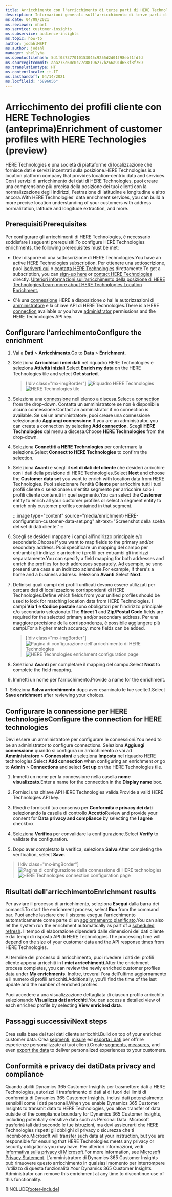 ```yaml
---
title: Arricchimento con l'arricchimento di terze parti di HERE Technologies
description: Informazioni generali sull'arricchimento di terze parti di HERE Technologies.
ms.date: 04/09/2021
ms.reviewer: mhart
ms.service: customer-insights
ms.subservice: audience-insights
ms.topic: how-to
author: jodahlMSFT
ms.author: jodahl
manager: shellyha
ms.openlocfilehash: 5d1f037377010153045c9255d2d01f98ebf1fdfd
ms.sourcegitcommit: aaa275c60c0c77c88196277b266a91d653f8f759
ms.translationtype: HT
ms.contentlocale: it-IT
ms.lasthandoff: 04/14/2021
ms.locfileid: "5896056"
---
```

# <a name="enrichment-of-customer-profiles-with-here-technologies-preview"></a><span data-ttu-id="3db3f-103">Arricchimento dei profili cliente con HERE Technologies (anteprima)</span><span class="sxs-lookup"><span data-stu-id="3db3f-103">Enrichment of customer profiles with HERE Technologies (preview)</span></span>

<span data-ttu-id="3db3f-104">HERE Technologies è una società di piattaforme di localizzazione che fornisce dati e servizi incentrati sulla posizione.</span><span class="sxs-lookup"><span data-stu-id="3db3f-104">HERE Technologies is a location platform company that provides location-centric data and services.</span></span> <span data-ttu-id="3db3f-105">Con i servizi di arricchimento dei dati di HERE Technologies, puoi creare una comprensione più precisa della posizione dei tuoi clienti con la normalizzazione degli indirizzi, l'estrazione di latitudine e longitudine e altro ancora.</span><span class="sxs-lookup"><span data-stu-id="3db3f-105">With HERE Technologies' data enrichment services, you can build a more precise location understanding of your customers with address normalization, latitude and longitude extraction, and more.</span></span>

## <a name="prerequisites"></a><span data-ttu-id="3db3f-106">Prerequisiti</span><span class="sxs-lookup"><span data-stu-id="3db3f-106">Prerequisites</span></span>

<span data-ttu-id="3db3f-107">Per configurare gli arricchimenti di HERE Technologies, è necessario soddisfare i seguenti prerequisiti:</span><span class="sxs-lookup"><span data-stu-id="3db3f-107">To configure HERE Technologies enrichments, the following prerequisites must be met:</span></span>

- <span data-ttu-id="3db3f-108">Devi disporre di una sottoscrizione di HERE Technologies.</span><span class="sxs-lookup"><span data-stu-id="3db3f-108">You have an active HERE Technologies subscription.</span></span> <span data-ttu-id="3db3f-109">Per ottenere una sottoscrizione, puoi [iscriverti qui](https://developer.here.com/sign-up?utm_medium=referral&utm_source=Microsoft-Dynamics-CI&create=Freemium-Basic) o [contatta HERE Technologies](https://developer.here.com/help?utm_medium=referral&utm_source=Microsoft-Dynamics-CI#how-can-we-help-you) direttamente.</span><span class="sxs-lookup"><span data-stu-id="3db3f-109">To get a subscription, you can [sign-up here](https://developer.here.com/sign-up?utm_medium=referral&utm_source=Microsoft-Dynamics-CI&create=Freemium-Basic) or [contact HERE Technologies](https://developer.here.com/help?utm_medium=referral&utm_source=Microsoft-Dynamics-CI#how-can-we-help-you) directly.</span></span> [<span data-ttu-id="3db3f-110">Ulteriori informazioni sull'arricchimento della posizione di HERE Technologies.</span><span class="sxs-lookup"><span data-stu-id="3db3f-110">Learn more about HERE Technologies Location Enrichment.</span></span>](https://developer.here.com/location-enrichment?cid=Dev-MicrosoftDynamics-DB-0-Dev-&utm_source=MicrosoftDynamics&utm_medium=referral&utm_campaign=Online_Dev_ReferralMicrosoft)

- <span data-ttu-id="3db3f-111">C'è una [connessione](connections.md) HERE a disposizione *o* hai le autorizzazioni di [amministratore](permissions.md#administrator) e la chiave API di HERE Technologies.</span><span class="sxs-lookup"><span data-stu-id="3db3f-111">There is a HERE [connection](connections.md) available *or* you have [administrator](permissions.md#administrator) permissions and the HERE Technologies API key.</span></span>

## <a name="configure-the-enrichment"></a><span data-ttu-id="3db3f-112">Configurare l'arricchimento</span><span class="sxs-lookup"><span data-stu-id="3db3f-112">Configure the enrichment</span></span>

1. <span data-ttu-id="3db3f-113">Vai a **Dati** > **Arricchimento**.</span><span class="sxs-lookup"><span data-stu-id="3db3f-113">Go to **Data** > **Enrichment**.</span></span> 

1. <span data-ttu-id="3db3f-114">Seleziona **Arricchisci i miei dati** nel riquadro HERE Technologies e seleziona **Attività iniziali**.</span><span class="sxs-lookup"><span data-stu-id="3db3f-114">Select **Enrich my data** on the HERE Technologies tile and select **Get started**.</span></span>

   > [!div class="mx-imgBorder"]
   > <span data-ttu-id="3db3f-115">![Riquadro HERE Technologies](media/HERE-tile.png "Riquadro HERE Technologies")</span><span class="sxs-lookup"><span data-stu-id="3db3f-115">![HERE Technologies tile](media/HERE-tile.png "HERE Technologies tile")</span></span>

1. <span data-ttu-id="3db3f-116">Seleziona una [connessione](connections.md) nell'elenco a discesa.</span><span class="sxs-lookup"><span data-stu-id="3db3f-116">Select a [connection](connections.md) from the drop-down.</span></span> <span data-ttu-id="3db3f-117">Contatta un amministratore se non è disponibile alcuna connessione.</span><span class="sxs-lookup"><span data-stu-id="3db3f-117">Contact  an administrator if no connection is available.</span></span> <span data-ttu-id="3db3f-118">Se sei un amministratore, puoi creare una connessione selezionando **Aggiungi connessione**.</span><span class="sxs-lookup"><span data-stu-id="3db3f-118">If you are an administrator, you can create a connection by selecting **Add connection**.</span></span> <span data-ttu-id="3db3f-119">Scegli **HERE Technologies** dal menu a discesa.</span><span class="sxs-lookup"><span data-stu-id="3db3f-119">Choose **HERE Technologies** from the drop-down.</span></span> 

1. <span data-ttu-id="3db3f-120">Seleziona **Connettiti a HERE Technologies** per confermare la selezione.</span><span class="sxs-lookup"><span data-stu-id="3db3f-120">Select **Connect to HERE Technologies** to confirm the selection.</span></span>

1.  <span data-ttu-id="3db3f-121">Seleziona **Avanti** e scegli il **set di dati del cliente** che desideri arricchire con i dati della posizione di HERE Technologies.</span><span class="sxs-lookup"><span data-stu-id="3db3f-121">Select **Next** and choose the **Customer data set** you want to enrich with location data from HERE Technologies.</span></span> <span data-ttu-id="3db3f-122">Puoi selezionare l'entità **Cliente** per arricchire tutti i tuoi profili cliente o selezionare un'entità segmento per arricchire solo i profili cliente contenuti in quel segmento.</span><span class="sxs-lookup"><span data-stu-id="3db3f-122">You can select the **Customer** entity to enrich all your customer profiles or select a segment entity to enrich only customer profiles contained in that segment.</span></span>

    :::image type="content" source="media/enrichment-HERE-configuration-customer-data-set.png" alt-text="Screenshot della scelta del set di dati cliente.":::

1. <span data-ttu-id="3db3f-124">Scegli se desideri mappare i campi all'indirizzo principale e/o secondario.</span><span class="sxs-lookup"><span data-stu-id="3db3f-124">Choose if you want to map fields to the primary and/or secondary address.</span></span> <span data-ttu-id="3db3f-125">Puoi specificare un mapping del campo per entrambi gli indirizzi e arricchire i profili per entrambi gli indirizzi separatamente.</span><span class="sxs-lookup"><span data-stu-id="3db3f-125">You can specify a field mapping for both addresses and enrich the profiles for both addresses separately.</span></span> <span data-ttu-id="3db3f-126">Ad esempio, se sono presenti una casa e un indirizzo aziendale.</span><span class="sxs-lookup"><span data-stu-id="3db3f-126">For example, if there's a home and a business address.</span></span> <span data-ttu-id="3db3f-127">Seleziona **Avanti**.</span><span class="sxs-lookup"><span data-stu-id="3db3f-127">Select **Next**.</span></span>

1. <span data-ttu-id="3db3f-128">Definisci quali campi dei profili unificati devono essere utilizzati per cercare dati di localizzazione corrispondenti di HERE Technologies.</span><span class="sxs-lookup"><span data-stu-id="3db3f-128">Define which fields from your unified profiles should be used to look for matching location data from HERE Technologies.</span></span> <span data-ttu-id="3db3f-129">I campi **Via 1** e **Codice postale** sono obbligatori per l'indirizzo principale e/o secondario selezionato.</span><span class="sxs-lookup"><span data-stu-id="3db3f-129">The **Street 1** and **Zip/Postal Code** fields are required for the selected primary and/or secondary address.</span></span> <span data-ttu-id="3db3f-130">Per una maggiore precisione della corrispondenza, è possibile aggiungere più campi.</span><span class="sxs-lookup"><span data-stu-id="3db3f-130">For a higher match accuracy, more fields can be added.</span></span>

   > [!div class="mx-imgBorder"]
   > <span data-ttu-id="3db3f-131">![Pagina di configurazione dell'arricchimento di HERE Technologies](media/enrichment-HERE-configuration.png "Pagina di configurazione dell'arricchimento di HERE Technologies")</span><span class="sxs-lookup"><span data-stu-id="3db3f-131">![HERE Technologies enrichment configuration page](media/enrichment-HERE-configuration.png "HERE Technologies enrichment configuration page")</span></span>

1. <span data-ttu-id="3db3f-132">Seleziona **Avanti** per completare il mapping del campo.</span><span class="sxs-lookup"><span data-stu-id="3db3f-132">Select **Next** to complete the field mapping.</span></span>

1. <span data-ttu-id="3db3f-133">Immetti un nome per l'arricchimento.</span><span class="sxs-lookup"><span data-stu-id="3db3f-133">Provide a name for the enrichment.</span></span> 

<span data-ttu-id="3db3f-134">1. Seleziona **Salva arricchimento** dopo aver esaminato le tue scelte.</span><span class="sxs-lookup"><span data-stu-id="3db3f-134">1.Select **Save enrichment** after reviewing your choices.</span></span>

## <a name="configure-the-connection-for-here-technologies"></a><span data-ttu-id="3db3f-135">Configurare la connessione per HERE technologies</span><span class="sxs-lookup"><span data-stu-id="3db3f-135">Configure the connection for HERE technologies</span></span> 

<span data-ttu-id="3db3f-136">Devi essere un amministratore per configurare le connessioni.</span><span class="sxs-lookup"><span data-stu-id="3db3f-136">You need to be an administrator to configure connections.</span></span> <span data-ttu-id="3db3f-137">Seleziona **Aggiungi connessione** quando si configura un arricchimento *o* vai ad **Amministratore** > **Connessioni** e seleziona **Imposta** nel riquadro HERE technologies.</span><span class="sxs-lookup"><span data-stu-id="3db3f-137">Select **Add connection** when configuring an enrichment *or* go to **Admin** > **Connections** and select **Set up** on the HERE Technologies tile.</span></span>

1. <span data-ttu-id="3db3f-138">Immetti un nome per la connessione nella casella **nome visualizzato**.</span><span class="sxs-lookup"><span data-stu-id="3db3f-138">Enter a name for the connection in the **Display name** box.</span></span>

1. <span data-ttu-id="3db3f-139">Fornisci una chiave API HERE Technologies valida.</span><span class="sxs-lookup"><span data-stu-id="3db3f-139">Provide a valid HERE Technologies API key.</span></span>

1. <span data-ttu-id="3db3f-140">Rivedi e fornisci il tuo consenso per **Conformità e privacy dei dati** selezionando la casella di controllo **Accetto**</span><span class="sxs-lookup"><span data-stu-id="3db3f-140">Review and provide your consent for **Data privacy and compliance** by selecting the **I agree** checkbox</span></span>

1. <span data-ttu-id="3db3f-141">Seleziona **Verifica** per convalidare la configurazione.</span><span class="sxs-lookup"><span data-stu-id="3db3f-141">Select **Verify** to validate the configuration.</span></span>

1. <span data-ttu-id="3db3f-142">Dopo aver completato la verifica, seleziona **Salva**.</span><span class="sxs-lookup"><span data-stu-id="3db3f-142">After completing the verification, select **Save**.</span></span>

> [!div class="mx-imgBorder"]
   > <span data-ttu-id="3db3f-143">![Pagina di configurazione della connessione di HERE technologies](media/enrichment-HERE-connection.png "Pagina di configurazione della connessione di HERE technologies")</span><span class="sxs-lookup"><span data-stu-id="3db3f-143">![HERE Technologies connection configuration page](media/enrichment-HERE-connection.png "HERE Technologies connection configuration page")</span></span>

## <a name="enrichment-results"></a><span data-ttu-id="3db3f-144">Risultati dell'arricchimento</span><span class="sxs-lookup"><span data-stu-id="3db3f-144">Enrichment results</span></span>

<span data-ttu-id="3db3f-145">Per avviare il processo di arricchimento, seleziona **Esegui** dalla barra dei comandi.</span><span class="sxs-lookup"><span data-stu-id="3db3f-145">To start the enrichment process, select **Run** from the command bar.</span></span> <span data-ttu-id="3db3f-146">Puoi anche lasciare che il sistema esegua l'arricchimento automaticamente come parte di un [aggiornamento pianificato](system.md#schedule-tab).</span><span class="sxs-lookup"><span data-stu-id="3db3f-146">You can also let the system run the enrichment automatically as part of a [scheduled refresh](system.md#schedule-tab).</span></span> <span data-ttu-id="3db3f-147">Il tempo di elaborazione dipenderà dalle dimensioni dei dati cliente e dai tempi di risposta API di HERE Technologies.</span><span class="sxs-lookup"><span data-stu-id="3db3f-147">The processing time will depend on the size of your customer data and the API response times from HERE Technologies.</span></span>

<span data-ttu-id="3db3f-148">Al termine del processo di arricchimento, puoi rivedere i dati dei profili cliente appena arricchiti in **I miei arricchimenti**.</span><span class="sxs-lookup"><span data-stu-id="3db3f-148">After the enrichment process completes, you can review the newly enriched customer profiles data under **My enrichments**.</span></span> <span data-ttu-id="3db3f-149">Inoltre, troverai l'ora dell'ultimo aggiornamento e il numero di profili arricchiti.</span><span class="sxs-lookup"><span data-stu-id="3db3f-149">Additionally, you'll find the time of the last update and the number of enriched profiles.</span></span>

<span data-ttu-id="3db3f-150">Puoi accedere a una visualizzazione dettagliata di ciascun profilo arricchito selezionando **Visualizza dati arricchiti**.</span><span class="sxs-lookup"><span data-stu-id="3db3f-150">You can access a detailed view of each enriched profile by selecting **View enriched data**.</span></span>

## <a name="next-steps"></a><span data-ttu-id="3db3f-151">Passaggi successivi</span><span class="sxs-lookup"><span data-stu-id="3db3f-151">Next steps</span></span>

<span data-ttu-id="3db3f-152">Crea sulla base dei tuoi dati cliente arricchiti.</span><span class="sxs-lookup"><span data-stu-id="3db3f-152">Build on top of your enriched customer data.</span></span> <span data-ttu-id="3db3f-153">Crea [segmenti](segments.md), [misure](measures.md) ed [esporta i dati](export-destinations.md) per offrire esperienze personalizzate ai tuoi clienti.</span><span class="sxs-lookup"><span data-stu-id="3db3f-153">Create [segments](segments.md), [measures](measures.md), and even [export the data](export-destinations.md) to deliver personalized experiences to your customers.</span></span>

## <a name="data-privacy-and-compliance"></a><span data-ttu-id="3db3f-154">Conformità e privacy dei dati</span><span class="sxs-lookup"><span data-stu-id="3db3f-154">Data privacy and compliance</span></span>

<span data-ttu-id="3db3f-155">Quando abiliti Dynamics 365 Customer Insights per trasmettere dati a HERE Technologies, autorizzi il trasferimento di dati al di fuori dei limiti di conformità di Dynamics 365 Customer Insights, inclusi dati potenzialmente sensibili come i dati personali.</span><span class="sxs-lookup"><span data-stu-id="3db3f-155">When you enable Dynamics 365 Customer Insights to transmit data to HERE Technologies, you allow transfer of data outside of the compliance boundary for Dynamics 365 Customer Insights, including potentially sensitive data such as Personal Data.</span></span> <span data-ttu-id="3db3f-156">Microsoft trasferirà tali dati secondo le tue istruzioni, ma devi assicurarti che HERE Technologies rispetti gli obblighi di privacy o sicurezza che ti incombono.</span><span class="sxs-lookup"><span data-stu-id="3db3f-156">Microsoft will transfer such data at your instruction, but you are responsible for ensuring that HERE Technologies meets any privacy or security obligations you may have.</span></span> <span data-ttu-id="3db3f-157">Per ulteriori informazioni, vedi [Informativa sulla privacy di Microsoft](https://go.microsoft.com/fwlink/?linkid=396732).</span><span class="sxs-lookup"><span data-stu-id="3db3f-157">For more information, see [Microsoft Privacy Statement](https://go.microsoft.com/fwlink/?linkid=396732).</span></span>
<span data-ttu-id="3db3f-158">L'amministratore di Dynamics 365 Customer Insights può rimuovere questo arricchimento in qualsiasi momento per interrompere l'utilizzo di questa funzionalità.</span><span class="sxs-lookup"><span data-stu-id="3db3f-158">Your Dynamics 365 Customer Insights Administrator can remove this enrichment at any time to discontinue use of this functionality.</span></span>


[!INCLUDE[footer-include](../includes/footer-banner.md)]
